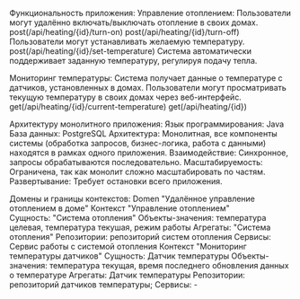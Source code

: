 Функциональность приложения:
Управление отоплением:
  Пользователи могут удалённо включать/выключать отопление в своих домах.
     post(/api/heating/{id}/turn-on)
     post(/api/heating/{id}/turn-off)
  Пользователи могут устанавливать желаемую температуру.
     post(/api/heating/{id}/set-temperature)
  Система автоматически поддерживает заданную температуру, регулируя подачу тепла.

Мониторинг температуры:
  Система получает данные о температуре с датчиков, установленных в домах.
  Пользователи могут просматривать текущую температуру в своих домах через веб-интерфейс.
     get(/api/heating/{id}/current-temperature)
     get(/api/heating/{id})

Архитектуру монолитного приложения:
 Язык программирования: Java
 База данных: PostgreSQL
 Архитектура: Монолитная, все компоненты системы (обработка запросов, бизнес-логика, работа с данными) находятся в рамках одного приложения.
 Взаимодействие: Синхронное, запросы обрабатываются последовательно.
 Масштабируемость: Ограничена, так как монолит сложно масштабировать по частям.
 Развертывание: Требует остановки всего приложения.

Домены и границы контекстов: 
  Domen "Удалённое управление отоплением в доме"
      Контекст "Управление отоплением"  
        Сущность: "Система отопления"
        Объекты-значения: температура целевая, температура текушая,  режим работы
        Агрегаты: "Система отопления"
        Репозитории: репозиторий систем отопления
        Сервисы: Cервис работы с системой отопления
      Контекст "Мониторинг температуры датчиков"
        Сущность: Датчик температуры
        Объекты-значения: температура текущая, время последнего обновления данных о температуре 
        Агрегаты: Датчик температуры 
        Репозитории: репозиторий датчиков температуры;
        Сервисы: -